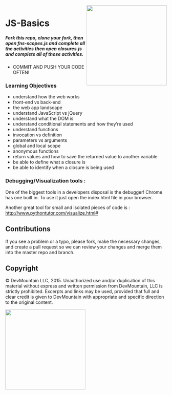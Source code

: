 <img src="https://devmounta.in/img/logowhiteblue.png" width="250" align="right">

JS-Basics
=========
##### Fork this repo, clone your fork, then open fns-scopes.js and complete all the activities then open closures.js and complete all of those activities.
* COMMIT AND PUSH YOUR CODE OFTEN!


### Learning Objectives
  - understand how the web works
  - front-end vs back-end
  - the web app landscape
  - understand JavaScript vs jQuery
  - understand what the DOM is
  - understand conditional statements and how they’re used
  - understand functions
  - invocation vs definition
  - parameters vs arguments
  - global and local scope
  - anonymous functions
  - return values and how to save the returned value to another variable
  - be able to define what a closure is
  - be able to identify when a closure is being used

### Debugging/Visualization tools : 
One of the biggest tools in a developers disposal is the debugger!  Chrome has one built in. To use it just open the index.html file in your browser.

Another great tool for small and isolated pieces of code is : http://www.pythontutor.com/visualize.html#

## Contributions
If you see a problem or a typo, please fork, make the necessary changes, and create a pull request so we can review your changes and merge them into the master repo and branch.

## Copyright

© DevMountain LLC, 2015. Unauthorized use and/or duplication of this material without express and written permission from DevMountain, LLC is strictly prohibited. Excerpts and links may be used, provided that full and clear credit is given to DevMountain with appropriate and specific direction to the original content.

<img src="https://devmounta.in/img/logowhiteblue.png" width="250">
